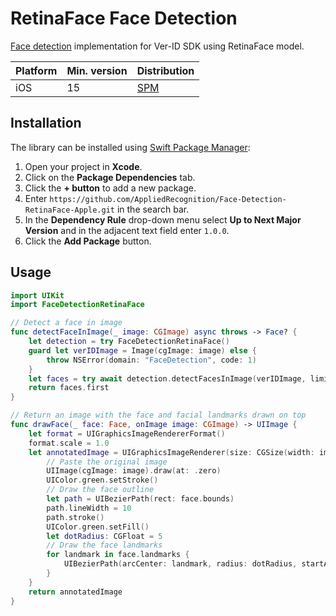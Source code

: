 # RetinaFace Face Detection

[Face detection](https://appliedrecognition.github.io/Ver-ID-Common-Types-Apple/documentation/veridcommontypes/facedetection) implementation for Ver-ID SDK using RetinaFace model.

| Platform | Min. version | Distribution |
| --- | --- | --- |
| iOS | 15 | [SPM](https://www.swift.org/documentation/package-manager/) |

## Installation

The library can be installed using [Swift Package Manager](https://www.swift.org/documentation/package-manager/):

1. Open your project in **Xcode**.
2. Click on the **Package Dependencies** tab.
3. Click the **+ button** to add a new package.
4. Enter `https://github.com/AppliedRecognition/Face-Detection-RetinaFace-Apple.git` in the search bar.
5. In the **Dependency Rule** drop-down menu select **Up to Next Major Version** and in the adjacent text field enter `1.0.0`.
6. Click the **Add Package** button.

## Usage

```swift
import UIKit
import FaceDetectionRetinaFace

// Detect a face in image
func detectFaceInImage(_ image: CGImage) async throws -> Face? {
    let detection = try FaceDetectionRetinaFace()
    guard let verIDImage = Image(cgImage: image) else {
        throw NSError(domain: "FaceDetection", code: 1)
    }
    let faces = try await detection.detectFacesInImage(verIDImage, limit: 1)
    return faces.first
}

// Return an image with the face and facial landmarks drawn on top
func drawFace(_ face: Face, onImage image: CGImage) -> UIImage {
    let format = UIGraphicsImageRendererFormat()
    format.scale = 1.0
    let annotatedImage = UIGraphicsImageRenderer(size: CGSize(width: image.width, height: image.height), format: format).image { context in
        // Paste the original image
        UIImage(cgImage: image).draw(at: .zero)
        UIColor.green.setStroke()
        // Draw the face outline
        let path = UIBezierPath(rect: face.bounds)
        path.lineWidth = 10
        path.stroke()
        UIColor.green.setFill()
        let dotRadius: CGFloat = 5
        // Draw the face landmarks
        for landmark in face.landmarks {
            UIBezierPath(arcCenter: landmark, radius: dotRadius, startAngle: 0, endAngle: .pi * 2, clockwise: true).fill()
        }
    }
    return annotatedImage
}
```